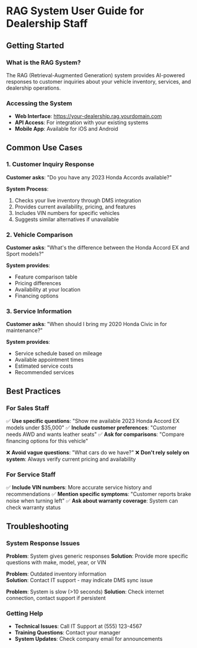 # RAG System User Guide for Dealership Staff

## Getting Started

### What is the RAG System?
The RAG (Retrieval-Augmented Generation) system provides AI-powered responses to customer inquiries about your vehicle inventory, services, and dealership operations.

### Accessing the System
- **Web Interface**: https://your-dealership.rag.yourdomain.com
- **API Access**: For integration with your existing systems
- **Mobile App**: Available for iOS and Android

## Common Use Cases

### 1. Customer Inquiry Response
**Customer asks**: "Do you have any 2023 Honda Accords available?"

**System Process**:
1. Checks your live inventory through DMS integration
2. Provides current availability, pricing, and features
3. Includes VIN numbers for specific vehicles
4. Suggests similar alternatives if unavailable

### 2. Vehicle Comparison
**Customer asks**: "What's the difference between the Honda Accord EX and Sport models?"

**System provides**:
- Feature comparison table
- Pricing differences  
- Availability at your location
- Financing options

### 3. Service Information
**Customer asks**: "When should I bring my 2020 Honda Civic in for maintenance?"

**System provides**:
- Service schedule based on mileage
- Available appointment times
- Estimated service costs
- Recommended services

## Best Practices

### For Sales Staff
✅ **Use specific questions**: "Show me available 2023 Honda Accord EX models under $35,000"
✅ **Include customer preferences**: "Customer needs AWD and wants leather seats"
✅ **Ask for comparisons**: "Compare financing options for this vehicle"

❌ **Avoid vague questions**: "What cars do we have?"
❌ **Don't rely solely on system**: Always verify current pricing and availability

### For Service Staff  
✅ **Include VIN numbers**: More accurate service history and recommendations
✅ **Mention specific symptoms**: "Customer reports brake noise when turning left"
✅ **Ask about warranty coverage**: System can check warranty status

## Troubleshooting

### System Response Issues
**Problem**: System gives generic responses
**Solution**: Provide more specific questions with make, model, year, or VIN

**Problem**: Outdated inventory information  
**Solution**: Contact IT support - may indicate DMS sync issue

**Problem**: System is slow (>10 seconds)
**Solution**: Check internet connection, contact support if persistent

### Getting Help
- **Technical Issues**: Call IT Support at (555) 123-4567
- **Training Questions**: Contact your manager
- **System Updates**: Check company email for announcements